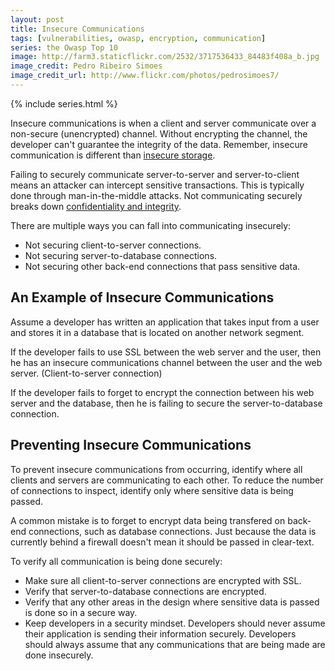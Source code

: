 ```yaml
---
layout: post
title: Insecure Communications
tags: [vulnerabilities, owasp, encryption, communication]
series: the Owasp Top 10
image: http://farm3.staticflickr.com/2532/3717536433_84483f408a_b.jpg
image_credit: Pedro Ribeiro Simoes
image_credit_url: http://www.flickr.com/photos/pedrosimoes7/
---
```

{% include series.html %}

Insecure communications is when a client and server communicate over a non-secure (unencrypted) channel. Without encrypting the channel, the developer can't guarantee the integrity of the data. Remember, insecure communication is different than [insecure storage][1].

[1]: /2009/09/insecure-cryptographic-storage/
[2]: /2009/11/confidentiality-integrity-availability/

Failing to securely communicate server-to-server and server-to-client means an attacker can intercept sensitive transactions. This is typically done through man-in-the-middle attacks. Not communicating securely breaks down [confidentiality and integrity][2].

There are multiple ways you can fall into communicating insecurely:

*	Not securing client-to-server connections.
*	Not securing server-to-database connections.
*	Not securing other back-end connections that pass sensitive data.

## An Example of Insecure Communications
Assume a developer has written an application that takes input from a user and stores it in a database that is located on another network segment.

If the developer fails to use SSL between the web server and the user, then he has an insecure communications channel between the user and the web server. (Client-to-server connection)

If the developer fails to forget to encrypt the connection between his web server and the database, then he is failing to secure the server-to-database connection.

## Preventing Insecure Communications
To prevent insecure communications from occurring, identify where all clients and servers are communicating to each other. To reduce the number of connections to inspect, identify only where sensitive data is being passed.

A common mistake is to forget to encrypt data being transfered on back-end connections, such as database connections. Just because the data is currently behind a firewall doesn't mean it should be passed in clear-text.

To verify all communication is being done securely:

*	Make sure all client-to-server connections are encrypted with SSL.
*	Verify that server-to-database connections are encrypted.
*	Verify that any other areas in the design where sensitive data is passed is done so in a secure way.
*	Keep developers in a security mindset. Developers should never assume their application is sending their information securely. Developers should always assume that any communications that are being made are done insecurely.